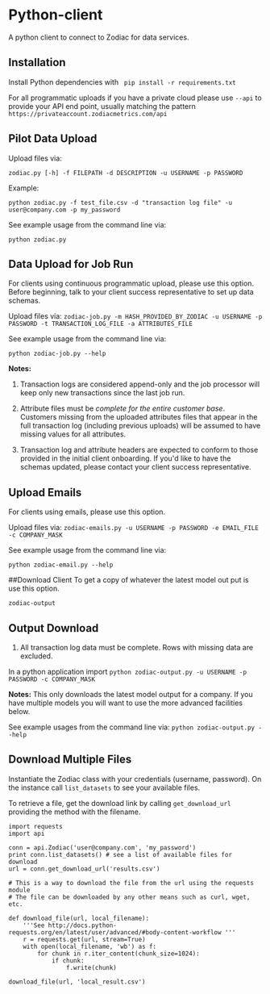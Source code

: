 # Python-client
A python client to connect to Zodiac for data services.

## Installation

Install Python dependencies with
` pip install -r requirements.txt`


For all programmatic uploads if you have a private cloud please use
`--api` to provide your API end point, usually matching the pattern `https://privateaccount.zodiacmetrics.com/api`


## Pilot Data Upload

Upload files via:

`zodiac.py [-h] -f FILEPATH -d DESCRIPTION -u USERNAME -p PASSWORD`

Example:

 `python zodiac.py -f test_file.csv -d "transaction log file" -u user@company.com -p my_password`

See example usage from the command line via:

   `python zodiac.py`


## Data Upload for Job Run

For clients using continuous programmatic upload, please use this option. Before beginning, talk to your client success representative to set up data schemas.

Upload files via:
 `zodiac-job.py -m HASH_PROVIDED_BY_ZODIAC -u USERNAME -p PASSWORD -t TRANSACTION_LOG_FILE -a ATTRIBUTES_FILE`

See example usage from the command line via:

`python zodiac-job.py --help`

**Notes:**

1. Transaction logs are considered append-only and the job processor will keep only new transactions since the last job run.

1. Attribute files must be _complete for the entire customer base_. Customers missing from the uploaded attributes files that appear in the full transaction log (including previous uploads) will be assumed to have missing values for all attributes.


1. Transaction log and attribute headers are expected to conform to those provided in the initial client onboarding. If you'd like to have the schemas updated, please contact your client success representative.

## Upload Emails

For clients using emails, please use this option.

Upload files via:
 `zodiac-emails.py -u USERNAME -p PASSWORD -e EMAIL_FILE -c COMPANY_MASK`

See example usage from the command line via:

`python zodiac-email.py --help`


##Download Client
To get a copy of whatever the latest model out put is use this option.

`zodiac-output `

## Output Download

1. All transaction log data must be complete. Rows with missing data are excluded.

In a python application import
`python zodiac-output.py -u USERNAME -p PASSWORD -c COMPANY_MASK`

**Notes:**
This only downloads the latest model output for a company.  If you have multiple models
you will want to use the more advanced facilities below.

See example usages from the command line via:
`python zodiac-output.py --help`


## Download Multiple Files

Instantiate the Zodiac class with your credentials (username, password).  On the instance call `list_datasets` to see your available files.

To retrieve a file, get the download link by calling `get_download_url` providing the method with the filename.


```
import requests
import api

conn = api.Zodiac('user@company.com', 'my_password')
print conn.list_datasets() # see a list of available files for download
url = conn.get_download_url('results.csv')

# This is a way to download the file from the url using the requests module
# The file can be downloaded by any other means such as curl, wget, etc.

def download_file(url, local_filename):
    '''See http://docs.python-requests.org/en/latest/user/advanced/#body-content-workflow '''
    r = requests.get(url, stream=True)
    with open(local_filename, 'wb') as f:
        for chunk in r.iter_content(chunk_size=1024):
            if chunk:
                f.write(chunk)

download_file(url, 'local_result.csv')
```
